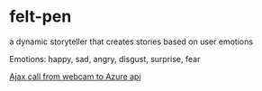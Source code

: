 # felt-pen

a dynamic storyteller that creates stories based on user emotions

Emotions: happy, sad, angry, disgust, surprise, fear

[Ajax call from webcam to Azure api](https://stackoverflow.com/questions/46718939/posting-an-image-from-webcam-to-azure-face-api)